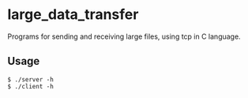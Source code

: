 # large_data_transfer

Programs for sending and receiving large files, using tcp in C language.

## Usage

```
$ ./server -h
$ ./client -h
```